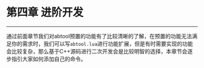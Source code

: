 # 第四章 进阶开发
---

通过前面章节我们对abtool预置的功能有了比较清晰的了解，在预置的功能无法满足你的需求时，我们可以写`abtool.lua`进行功能扩展，但是有时需要实现的功能会比较复杂，那么基于C++源码进行二次开发会是比较明智的选择，本章节会逐步指引大家如何添加自己的命令。
